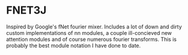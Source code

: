 # FNET3J

Inspired by Google's fNet fourier mixer. Includes a lot of down and dirty custom implementations of nn modules, a couple ill-concieved new attention modules and of course numerous fourier transforms. This is probably the best module notation I have done to date.

